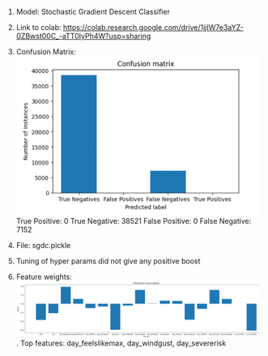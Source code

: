 1. Model: Stochastic Gradient Descent Classifier
2. Link to colab: https://colab.research.google.com/drive/1jjIW7e3aYZ-0ZBwst00C_-aTT0IyPh4W?usp=sharing
3. Confusion Matrix:
   ![img.png](confusion_matrix.png)
   True Positive: 0
   True Negative: 38521
   False Positive: 0
   False Negative: 7152

4. File: sgdc.pickle
5. Tuning of hyper params did not give any positive boost
6. Feature weights: ![img.png](feature_weights.png). Top features: day_feelslikemax, day_windgust, day_severerisk